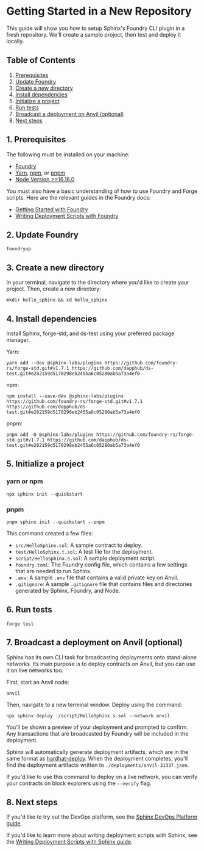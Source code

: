 # Getting Started in a New Repository

This guide will show you how to setup Sphinx's Foundry CLI plugin in a fresh repository. We'll create a sample project, then test and deploy it locally.

## Table of Contents

1. [Prerequisites](#1-prerequisites)
2. [Update Foundry](#2-update-foundry)
3. [Create a new directory](#3-create-a-new-directory)
4. [Install dependencies](#4-install-dependencies)
5. [Initialize a project](#5-initialize-a-project)
6. [Run tests](#6-run-tests)
7. [Broadcast a deployment on Anvil (optional)](#7-broadcast-a-deployment-on-anvil-optional)
8. [Next steps](#8-next-steps)

## 1. Prerequisites

The following must be installed on your machine:
- [Foundry](https://book.getfoundry.sh/getting-started/installation)
- [Yarn](https://classic.yarnpkg.com/lang/en/docs/install/), [npm](https://docs.npmjs.com/downloading-and-installing-node-js-and-npm), or [pnpm](https://pnpm.io/installation)
- [Node Version >=16.16.0](https://nodejs.org/en/download)

You must also have a basic understanding of how to use Foundry and Forge scripts. Here are the relevant guides in the Foundry docs:
* [Getting Started with Foundry](https://book.getfoundry.sh/getting-started/first-steps)
* [Writing Deployment Scripts with Foundry](https://book.getfoundry.sh/tutorials/solidity-scripting)

## 2. Update Foundry

```
foundryup
```

## 3. Create a new directory

In your terminal, navigate to the directory where you'd like to create your project. Then, create a new directory:

```
mkdir hello_sphinx && cd hello_sphinx
```

## 4. Install dependencies

Install Sphinx, forge-std, and ds-test using your preferred package manager.

Yarn:
```
yarn add --dev @sphinx-labs/plugins https://github.com/foundry-rs/forge-std.git#v1.7.1 https://github.com/dapphub/ds-test.git#e282159d5170298eb2455a6c05280ab5a73a4ef0
```

npm:
```
npm install --save-dev @sphinx-labs/plugins https://github.com/foundry-rs/forge-std.git#v1.7.1 https://github.com/dapphub/ds-test.git#e282159d5170298eb2455a6c05280ab5a73a4ef0
```

pnpm:
```
pnpm add -D @sphinx-labs/plugins https://github.com/foundry-rs/forge-std.git#v1.7.1 https://github.com/dapphub/ds-test.git#e282159d5170298eb2455a6c05280ab5a73a4ef0
```

## 5. Initialize a project

### yarn or npm
```
npx sphinx init --quickstart
```

### pnpm
```
pnpm sphinx init --quickstart --pnpm
```

This command created a few files:
- `src/HelloSphinx.sol`: A sample contract to deploy.
- `test/HelloSphinx.t.sol`: A test file for the deployment.
- `script/HelloSphinx.s.sol`: A sample deployment script.
- `foundry.toml`: The Foundry config file, which contains a few settings that are needed to run Sphinx.
- `.env`: A sample `.env` file that contains a valid private key on Anvil.
- `.gitignore`: A sample `.gitignore` file that contains files and directories generated by Sphinx, Foundry, and Node.

## 6. Run tests

```
forge test
```

## 7. Broadcast a deployment on Anvil (optional)

Sphinx has its own CLI task for broadcasting deployments onto stand-alone networks. Its main purpose is to deploy contracts on Anvil, but you can use it on live networks too.

First, start an Anvil node:
```
anvil
```

Then, navigate to a new terminal window. Deploy using the command:

```
npx sphinx deploy ./script/HelloSphinx.s.sol --network anvil
```

You'll be shown a preview of your deployment and prompted to confirm. Any transactions that are broadcasted by Foundry will be included in the deployment.

Sphinx will automatically generate deployment artifacts, which are in the same format as [hardhat-deploy](https://github.com/wighawag/hardhat-deploy). When the deployment completes, you'll find the deployment artifacts written to `./deployments/anvil-31337.json`.

If you'd like to use this command to deploy on a live network, you can verify your contracts on block explorers using the `--verify` flag.

## 8. Next steps

If you'd like to try out the DevOps platform, see the [Sphinx DevOps Platform guide](https://github.com/sphinx-labs/sphinx/blob/main/docs/ops-getting-started.md).

If you'd like to learn more about writing deployment scripts with Sphinx, see the [Writing Deployment Scripts with Sphinx guide](https://github.com/sphinx-labs/sphinx/blob/main/docs/writing-scripts.md).
